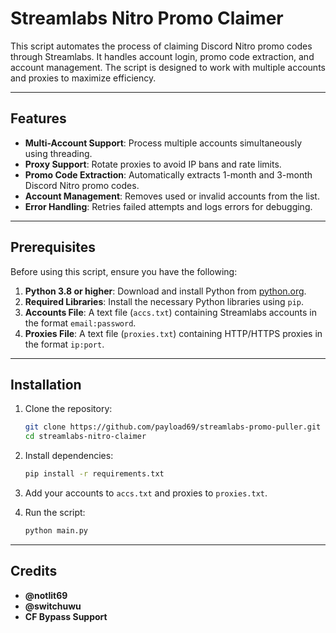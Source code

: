 # Streamlabs Nitro Promo Claimer

This script automates the process of claiming Discord Nitro promo codes through Streamlabs. It handles account login, promo code extraction, and account management. The script is designed to work with multiple accounts and proxies to maximize efficiency.

---

## Features

- **Multi-Account Support**: Process multiple accounts simultaneously using threading.
- **Proxy Support**: Rotate proxies to avoid IP bans and rate limits.
- **Promo Code Extraction**: Automatically extracts 1-month and 3-month Discord Nitro promo codes.
- **Account Management**: Removes used or invalid accounts from the list.
- **Error Handling**: Retries failed attempts and logs errors for debugging.

---

## Prerequisites

Before using this script, ensure you have the following:

1. **Python 3.8 or higher**: Download and install Python from [python.org](https://www.python.org/).
2. **Required Libraries**: Install the necessary Python libraries using `pip`.
3. **Accounts File**: A text file (`accs.txt`) containing Streamlabs accounts in the format `email:password`.
4. **Proxies File**: A text file (`proxies.txt`) containing HTTP/HTTPS proxies in the format `ip:port`.

---

## Installation

1. Clone the repository:
   ```bash
   git clone https://github.com/payload69/streamlabs-promo-puller.git
   cd streamlabs-nitro-claimer
   ```

2. Install dependencies:
   ```bash
   pip install -r requirements.txt
   ```

3. Add your accounts to `accs.txt` and proxies to `proxies.txt`.

4. Run the script:
   ```bash
   python main.py
   ```

---

## Credits

- **@notlit69**
- **@switchuwu**
- **CF Bypass Support**


